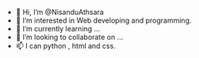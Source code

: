 - 👋 Hi, I’m @NisanduAthsara
- 👀 I’m interested in Web developing and programming.
- 🌱 I’m currently learning ...
- 💞️ I’m looking to collaborate on ...
- 📫 I can python , html and css.

<!---
NisanduAthsara/NisanduAthsara is a ✨ special ✨ repository because its `README.md` (this file) appears on your GitHub profile.
You can click the Preview link to take a look at your changes.
--->
